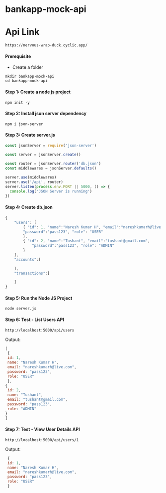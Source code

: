 # bankapp-mock-api


# Api Link
```
https://nervous-wrap-duck.cyclic.app/
```
#### Prerequisite
* Create a folder
```
mkdir bankapp-mock-api
cd bankapp-mock-api
```

#### Step 1: Create a node js project
```
npm init -y
```

#### Step 2: Install json server dependency
```
npm i json-server
```

#### Step 3: Create server.js
```js
const jsonServer = require('json-server')

const server = jsonServer.create()

const router = jsonServer.router('db.json')
const middlewares = jsonServer.defaults()
 
server.use(middlewares)
server.use('/api', router)
server.listen(process.env.PORT || 5000, () => {
  console.log('JSON Server is running')
})


```


#### Step 4: Create db.json
```js
{
    "users": [
        { "id": 1, "name":"Naresh Kumar H", "email":"nareshkumarh@live.com", 
        "password":"pass123", "role": "USER"
        },
        { "id": 2, "name":"Tushant", "email":"tushant@gmail.com", 
            "password":"pass123", "role": "ADMIN"
        }
    ],
    "accounts":[

    ],
    "transactions":[

    ]
}
```

#### Step 5: Run the Node JS Project
```
node server.js
```

#### Step 6: Test - List Users API 
```
http://localhost:5000/api/users
```

Output:
```js
[
 {
 id: 1,
 name: "Naresh Kumar H",
 email: "nareshkumarh@live.com",
 password: "pass123",
 role: "USER"
 },
{
 id: 2,
 name: "Tushant",
 email: "tushant@gmail.com",
 password: "pass123",
 role: "ADMIN"
}
]
```

#### Step 7: Test - View User Details API 
```
http://localhost:5000/api/users/1
```

Output:
```js
 {
 id: 1,
 name: "Naresh Kumar H",
 email: "nareshkumarh@live.com",
 password: "pass123",
 role: "USER"
 }
```
